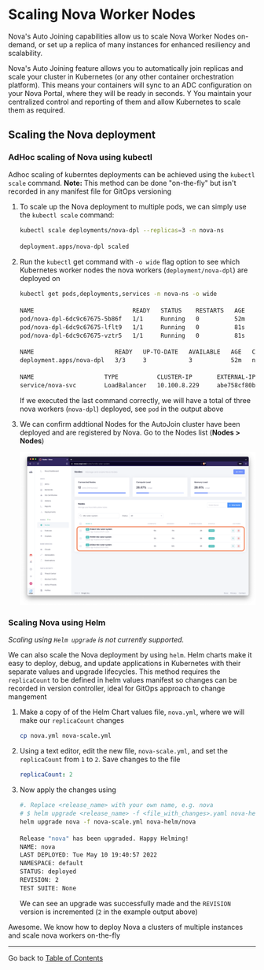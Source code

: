 # Scaling Nova Worker Nodes

Nova's Auto Joining capabilities allow us to scale Nova Worker Nodes on-demand,
or set up a replica of many instances for enhanced resiliency and scalability.

Nova's Auto Joining feature allows you to automatically join replicas and scale
your cluster in Kubernetes (or any other container orchestration platform). This
means your containers will sync to an ADC configuration on your Nova Portal,
where they will be ready in seconds. Y You maintain your centralized control and
reporting of them and allow Kubernetes to scale them as required.

## Scaling the Nova deployment

### AdHoc scaling of Nova using kubectl

Adhoc scaling of kuberntes deployments can be achieved using the `kubectl scale`
command. **Note:** This method can be done "on-the-fly" but isn't recorded in
any manifest file for GitOps versioning

1. To scale up the Nova deployment to multiple pods, we can simply use the `kubectl scale`
   command: 

    ```bash
    kubectl scale deployments/nova-dpl --replicas=3 -n nova-ns

    deployment.apps/nova-dpl scaled
    ```

1. Run the `kubectl` get command with `-o wide` flag option to see which Kubernetes
   worker nodes the nova workers (`deployment/nova-dpl`) are deployed on
    
    ```bash
    kubectl get pods,deployments,services -n nova-ns -o wide

    NAME                            READY   STATUS    RESTARTS   AGE   IP              NODE                                          NOMINATED NODE   READINESS GATES
    pod/nova-dpl-6dc9c67675-5b86f   1/1     Running   0          52m   192.168.46.38   ip-192-168-39-46.us-west-2.compute.internal   <none>           <none>
    pod/nova-dpl-6dc9c67675-lflt9   1/1     Running   0          81s   192.168.69.10   ip-192-168-75-90.us-west-2.compute.internal   <none>           <none>
    pod/nova-dpl-6dc9c67675-vztr5   1/1     Running   0          81s   192.168.14.56   ip-192-168-16-86.us-west-2.compute.internal   <none>           <none>

    NAME                       READY   UP-TO-DATE   AVAILABLE   AGE   CONTAINERS   IMAGES                         SELECTOR
    deployment.apps/nova-dpl   3/3     3            3           52m   nova-nvc     novaadc/nova-client-aj:1.0.1   app=nova-nvc,deployment=nova-dpl

    NAME                    TYPE           CLUSTER-IP       EXTERNAL-IP                                                               PORT(S)                      AGE   SELECTOR
    service/nova-svc        LoadBalancer   10.100.8.229     abe758cf80bd44e8e91e0374a1cdb964-55074494.us-west-2.elb.amazonaws.com     443:31431/TCP,80:30428/TCP   52m   app=nova-nvc,deployment=nova-dpl
    ```

    If we executed the last command correctly,  we will have a total of three
    nova workers (`nova-dpl`) deployed, see `pod` in the output above

1. We can confirm addtional Nodes for the AutoJoin cluster have been deployed
   and are registered by Nova. Go to the Nodes list (**Nodes > Nodes**)

    ![scale nodes](media/image30.png)


### Scaling Nova using Helm

*Scaling using `Helm upgrade` is not currently supported.*

We can also scale the Nova deployment by using `helm`.  Helm charts make it easy
to deploy, debug, and update applications in Kubernetes with their separate
values and upgrade lifecycles. This method requires the `replicaCount` to be
defined in helm values manifest so changes can be recorded in version
controller, ideal for GitOps approach to change mangement

1. Make a copy of of the Helm Chart values file, `nova.yml`, where we will make
   our `replicaCount` changes

   ```bash
   cp nova.yml nova-scale.yml
   ```
1. Using a text editor, edit the new file, `nova-scale.yml`, and set the
   `replicaCount` from `1` to `2`. Save changes to the file

    ```yaml
    replicaCount: 2
    ```

1. Now apply the changes using 

    ```bash
    #. Replace <release_name> with your own name, e.g. nova
    # $ helm upgrade <release_name> -f <file_with_changes>.yaml nova-helm/nova
    helm upgrade nova -f nova-scale.yml nova-helm/nova

    Release "nova" has been upgraded. Happy Helming!
    NAME: nova
    LAST DEPLOYED: Tue May 10 19:40:57 2022
    NAMESPACE: default
    STATUS: deployed
    REVISION: 2
    TEST SUITE: None
    ```

    We can see an upgrade was successfully made and the `REVISION` version is
    incremented (`2` in the example output above)

Awesome. We know how to deploy Nova a clusters of multiple instances and scale
nova workers on-the-fly

---

Go back to [Table of Contents](../../README.md)